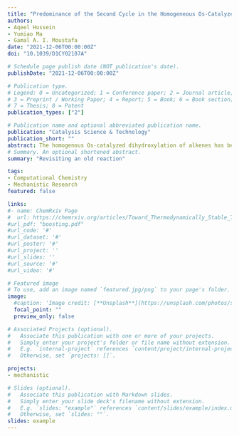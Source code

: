 ```yaml
---
title: "Predominance of the Second Cycle in the Homogeneous Os-Catalyzed Dihydroxylation: Nature of Os(VI)→Os(VIII) Reoxidation and Unprecedented Roles for the Amine-N-Oxide"
authors:
- Aqeel Hussein
- Yumiao Ma
- Gamal A. I. Moustafa  
date: "2021-12-06T00:00:00Z"
doi: "10.1039/D1CY02107A"

# Schedule page publish date (NOT publication's date).
publishDate: "2021-12-06T00:00:00Z"

# Publication type.
# Legend: 0 = Uncategorized; 1 = Conference paper; 2 = Journal article;
# 3 = Preprint / Working Paper; 4 = Report; 5 = Book; 6 = Book section;
# 7 = Thesis; 8 = Patent
publication_types: ["2"]

# Publication name and optional abbreviated publication name.
publication: "Catalysis Science & Technology"
publication_short: ""
abstract: The homogenous Os-catalyzed dihydroxylation of alkenes has been widely applied in organic synthesis. Mechanistic studies on the diol formation have been performed but concentrated on the osmylation step to form Os(VI) glycolate, however the details and the origin of the reactivity of the catalytic cycle that comprises several mechanistically poorly defined steps have yet to be fully understood. Here, we report density functional theory (DFT) investigations of Os-catalyzed dihydroxylation of trans-butene under homogenous conditions (OsO4/NMO) to demonstrate the predominant pathway to be through the second cycle, with reoxidation of the Os(VI) glycolate outpacing its hydrolysis. The putative Os(VIII) trioxoglycolate is found as a highly reactive intermediate that undergoes a highly rapid osmylation of another alkene, initiating the second cycle. The present study shows that tertiary amines like NMM, the oxidation coproduct, do not promote either reoxidation or hydrolysis of Os(VI) glycolate but inhibit the reaction by competing coordination. Utilizing the energetic span model on our proposed computed catalytic cycle, reoxidation of Os(VI)→Os(VIII) glycolate is found to be turnover-limiting state. The hydrolysis of Os(VI) bisglycolate, formed by the second osmylation reaction is catalyzed by NMM through a stepwise ion-pairing mechanism. In addition to the reoxidation played by NMO, it plays another role by catalyzing the hydrolysis of the stable Os(VI) bisglycolate either through the coproduct base NMM or by NMO-assisted stabilization of the stepwise ion-pairing hydrolysis of Os(VI) bisglycolate. Besides, the reoxidation step Os(VI)→Os(VIII), with and without NMM, is studied in detail by combining localized and principle interacting orbital and distortion/interaction analysis. The findings presented in this work will encourage experimentalists to implement further studies on Os catalysis to design a more efficient catalytic version that tackles enantioselective deficiencies in the 1,2-diol formation and even in oxidative cyclization of 1,5-dienes to give tetrahydrofuran diols.
# Summary. An optional shortened abstract.
summary: "Revisiting an old reaction"

tags:
- Computational Chemistry
- Mechanistic Research
featured: false

links:
#- name: ChemRxiv Page
#  url: https://chemrxiv.org/articles/Toward_Thermodynamically_Stable_Triplet_Carbenes/11336993
#url_pdf: "boosting.pdf"
#url_code: '#'
#url_dataset: '#'
#url_poster: '#'
#url_project: ''
#url_slides: ''
#url_source: '#'
#url_video: '#'

# Featured image
# To use, add an image named `featured.jpg/png` to your page's folder. 
image:
  #caption: 'Image credit: [**Unsplash**](https://unsplash.com/photos/s9CC2SKySJM)'
  focal_point: ""
  preview_only: false

# Associated Projects (optional).
#   Associate this publication with one or more of your projects.
#   Simply enter your project's folder or file name without extension.
#   E.g. `internal-project` references `content/project/internal-project/index.md`.
#   Otherwise, set `projects: []`.

projects:
- mechanistic

# Slides (optional).
#   Associate this publication with Markdown slides.
#   Simply enter your slide deck's filename without extension.
#   E.g. `slides: "example"` references `content/slides/example/index.md`.
#   Otherwise, set `slides: ""`.
slides: example
---
```


